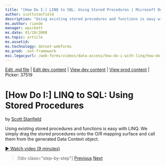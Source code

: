 ```yaml
---
title: "[How Do I:] LINQ to SQL: Using Stored Procedures | Microsoft Docs"
author: scottstanfield
description: "Using existing stored procedures and functions is easy with LINQ. We simply drag the stored procedures onto the O/R mapping surface and call them from the ge..."
ms.author: riande
manager: wpickett
ms.date: 01/10/2008
ms.topic: article
ms.assetid: 
ms.technology: dotnet-webforms
ms.prod: .net-framework
msc.legacyurl: /web-forms/videos/data-access/how-do-i-with-linq/how-do-i-linq-to-sql-using-stored-procedures
---
```

[Edit .md file](C:\Projects\msc\dev\Msc.Www\Web.ASP\App_Data\github\web-forms\videos\data-access\how-do-i-with-linq\how-do-i-linq-to-sql-using-stored-procedures.md) | [Edit dev content](http://www.aspdev.net/umbraco#/content/content/edit/26526) | [View dev content](http://docs.aspdev.net/tutorials/web-forms/videos/data-access/how-do-i-with-linq/how-do-i-linq-to-sql-using-stored-procedures.html) | [View prod content](http://www.asp.net/web-forms/videos/data-access/how-do-i-with-linq/how-do-i-linq-to-sql-using-stored-procedures) | Picker: 37519

[How Do I:] LINQ to SQL: Using Stored Procedures
====================
by [Scott Stanfield](https://github.com/scottstanfield)

Using existing stored procedures and functions is easy with LINQ. We simply drag the stored procedures onto the O/R mapping surface and call them from the generated Data Context object.

[&#9654; Watch video (9 minutes)](https://channel9.msdn.com/Blogs/ASP-NET-Site-Videos/how-do-i-linq-to-sql-using-stored-procedures)

>[!div class="step-by-step"] [Previous](how-do-i-linq-to-sql-custom-linqdatasource.md) [Next](how-do-i-linq-to-sql-updating-with-stored-procedures.md)